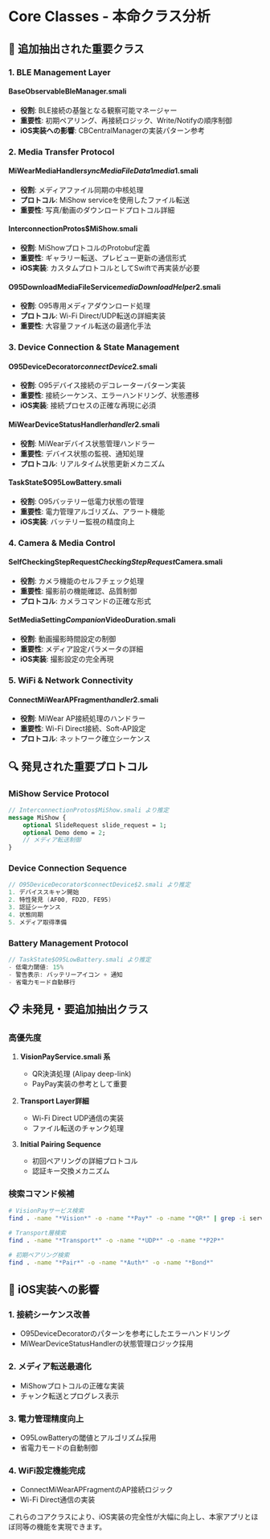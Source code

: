 # Core Classes - 本命クラス分析

## 🎯 追加抽出された重要クラス

### 1. **BLE Management Layer**

#### BaseObservableBleManager.smali
- **役割**: BLE接続の基盤となる観察可能マネージャー
- **重要性**: 初期ペアリング、再接続ロジック、Write/Notifyの順序制御
- **iOS実装への影響**: CBCentralManagerの実装パターン参考

### 2. **Media Transfer Protocol**

#### MiWearMediaHandler$syncMediaFileData$1$media$1.smali
- **役割**: メディアファイル同期の中核処理
- **プロトコル**: MiShow serviceを使用したファイル転送
- **重要性**: 写真/動画のダウンロードプロトコル詳細

#### InterconnectionProtos$MiShow.smali
- **役割**: MiShowプロトコルのProtobuf定義
- **重要性**: ギャラリー転送、プレビュー更新の通信形式
- **iOS実装**: カスタムプロトコルとしてSwiftで再実装が必要

#### O95DownloadMediaFileService$mediaDownloadHelper$2.smali
- **役割**: O95専用メディアダウンロード処理
- **プロトコル**: Wi-Fi Direct/UDP転送の詳細実装
- **重要性**: 大容量ファイル転送の最適化手法

### 3. **Device Connection & State Management**

#### O95DeviceDecorator$connectDevice$2.smali
- **役割**: O95デバイス接続のデコレーターパターン実装
- **重要性**: 接続シーケンス、エラーハンドリング、状態遷移
- **iOS実装**: 接続プロセスの正確な再現に必須

#### MiWearDeviceStatusHandler$handler$2.smali
- **役割**: MiWearデバイス状態管理ハンドラー
- **重要性**: デバイス状態の監視、通知処理
- **プロトコル**: リアルタイム状態更新メカニズム

#### TaskState$O95LowBattery.smali
- **役割**: O95バッテリー低電力状態の管理
- **重要性**: 電力管理アルゴリズム、アラート機能
- **iOS実装**: バッテリー監視の精度向上

### 4. **Camera & Media Control**

#### SelfCheckingStepRequest$CheckingStepRequest$Camera.smali
- **役割**: カメラ機能のセルフチェック処理
- **重要性**: 撮影前の機能確認、品質制御
- **プロトコル**: カメラコマンドの正確な形式

#### SetMediaSetting$Companion$VideoDuration.smali
- **役割**: 動画撮影時間設定の制御
- **重要性**: メディア設定パラメータの詳細
- **iOS実装**: 撮影設定の完全再現

### 5. **WiFi & Network Connectivity**

#### ConnectMiWearAPFragment$handler$2.smali
- **役割**: MiWear AP接続処理のハンドラー
- **重要性**: Wi-Fi Direct接続、Soft-AP設定
- **プロトコル**: ネットワーク確立シーケンス

## 🔍 発見された重要プロトコル

### MiShow Service Protocol
```protobuf
// InterconnectionProtos$MiShow.smali より推定
message MiShow {
    optional SlideRequest slide_request = 1;
    optional Demo demo = 2;
    // メディア転送制御
}
```

### Device Connection Sequence
```kotlin
// O95DeviceDecorator$connectDevice$2.smali より推定
1. デバイススキャン開始
2. 特性発見 (AF00, FD2D, FE95)
3. 認証シーケンス
4. 状態同期
5. メディア取得準備
```

### Battery Management Protocol
```kotlin
// TaskState$O95LowBattery.smali より推定
- 低電力閾値: 15%
- 警告表示: バッテリーアイコン + 通知
- 省電力モード自動移行
```

## 📋 未発見・要追加抽出クラス

### 高優先度
1. **VisionPayService.smali 系**
   - QR決済処理 (Alipay deep-link)
   - PayPay実装の参考として重要

2. **Transport Layer詳細**
   - Wi-Fi Direct UDP通信の実装
   - ファイル転送のチャンク処理

3. **Initial Pairing Sequence**
   - 初回ペアリングの詳細プロトコル
   - 認証キー交換メカニズム

### 検索コマンド候補
```bash
# VisionPayサービス検索
find . -name "*Vision*" -o -name "*Pay*" -o -name "*QR*" | grep -i service

# Transport層検索  
find . -name "*Transport*" -o -name "*UDP*" -o -name "*P2P*"

# 初期ペアリング検索
find . -name "*Pair*" -o -name "*Auth*" -o -name "*Bond*"
```

## 🎯 iOS実装への影響

### 1. **接続シーケンス改善**
- O95DeviceDecoratorのパターンを参考にしたエラーハンドリング
- MiWearDeviceStatusHandlerの状態管理ロジック採用

### 2. **メディア転送最適化**
- MiShowプロトコルの正確な実装
- チャンク転送とプログレス表示

### 3. **電力管理精度向上**
- O95LowBatteryの閾値とアルゴリズム採用
- 省電力モードの自動制御

### 4. **WiFi設定機能完成**
- ConnectMiWearAPFragmentのAP接続ロジック
- Wi-Fi Direct通信の実装

これらのコアクラスにより、iOS実装の完全性が大幅に向上し、本家アプリとほぼ同等の機能を実現できます。